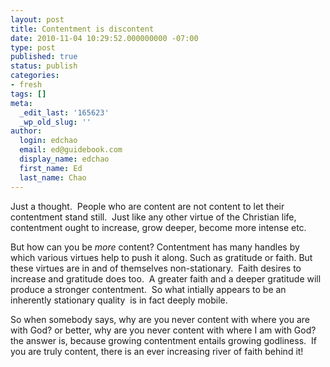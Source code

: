 ```yaml
---
layout: post
title: Contentment is discontent
date: 2010-11-04 10:29:52.000000000 -07:00
type: post
published: true
status: publish
categories:
- fresh
tags: []
meta:
  _edit_last: '165623'
  _wp_old_slug: ''
author:
  login: edchao
  email: ed@guidebook.com
  display_name: edchao
  first_name: Ed
  last_name: Chao
---
```

<p>Just a thought.  People who are content are not content to let their contentment stand still.  Just like any other virtue of the Christian life, contentment ought to increase, grow deeper, become more intense etc.</p>
<p>But how can you be <em>more</em> content? Contentment has many handles by which various virtues help to push it along. Such as gratitude or faith. But these virtues are in and of themselves non-stationary.  Faith desires to increase and gratitude does too.  A greater faith and a deeper gratitude will produce a stronger contentment.  So what intially appears to be an inherently stationary quality  is in fact deeply mobile.</p>
<p>So when somebody says, why are you never content with where you are with God? or better, why are you never content with where I am with God? the answer is, because growing contentment entails growing godliness.  If you are truly content, there is an ever increasing river of faith behind it!</p>
